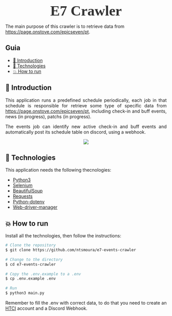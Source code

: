 <!-- Logo -->

<h1 align="center" style="font-family: Ubuntu; font-size: 45px; color: #333; margin-bottom: 0">
  E7 Crawler
</h1>

<!-- Description -->

The main purpose of this crawler is to retrieve data from https://page.onstove.com/epicseven/pt.

<!-- Summary -->

<h2>Guia</h2>

- [:book: Introduction](#book-introduction)
- [:rocket: Technologies](#rocket-technologies)
- [:boom: How to run](#how-to-run)

<a id="doc"></a>

<div align="justify">

<a id="introduction"></a>

## :book: Introduction

This application runs a predefined schedule periodically, each job in that schedule is responsible for retrieve some type of specific data from https://page.onstove.com/epicseven/pt, including check-in and buff events, news (in progress), patchs (in progress). 
  
The events job can identify new active check-in and buff events and automatically post its schedule table on discord, using a webhook.
  
<p align="center">
<img src="https://i.imgur.com/kRiAZJe.png"/>
</p>

<a id="technologies"></a>

## :rocket: Technologies

This application needs the following thecnologies:

- [Python3](https://www.python.org/downloads/)
- [Selenium](https://pypi.org/project/selenium/)
- [BeautifulSoup](https://pypi.org/project/beautifulsoup4/)
- [Requests](https://pypi.org/project/requests/)
- [Python-dotenv](https://pypi.org/project/python-dotenv/)
- [Web-driver-manager](https://pypi.org/project/webdriver-manager/)


## :boom: How to run
  
Install all the technologies, then follow the instructions:
  
```sh
# Clone the repository
$ git clone https://github.com/ntsmoura/e7-events-crawler
  
# Change to the directory
$ cd e7-events-crawler
  
# Copy the .env.example to a .env
$ cp .env.example .env
  
# Run
$ python3 main.py
```
Remember to fill the .env with correct data, to do that you need to create an [HTCI](https://hcti.io/) account and a Discord Webhook.
</div>



